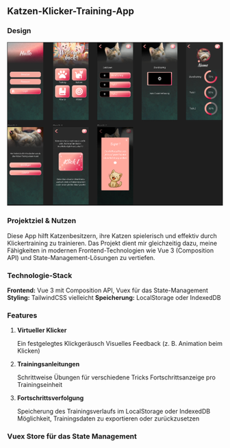 ## Katzen-Klicker-Training-App

### Design
![Design der App](https://github.com/Vhreya/KatzenKlickerApp/blob/master/KatzenKlickerDesign.png?raw=true)

### Projektziel & Nutzen
Diese App hilft Katzenbesitzern, ihre Katzen spielerisch und effektiv durch Klickertraining zu trainieren. Das Projekt dient mir gleichzeitig dazu, meine Fähigkeiten in modernen Frontend-Technologien wie Vue 3 (Composition API) und State-Management-Lösungen zu vertiefen.

### Technologie-Stack
 **Frontend:** Vue 3 mit Composition API, Vuex für das State-Management
 **Styling:** TailwindCSS vielleicht
 **Speicherung:** LocalStorage oder IndexedDB

### Features
1. **Virtueller Klicker**

    Ein festgelegtes Klickgeräusch
    Visuelles Feedback (z. B. Animation beim Klicken)

2. **Trainingsanleitungen**

    Schrittweise Übungen für verschiedene Tricks
    Fortschrittsanzeige pro Trainingseinheit

3. **Fortschrittsverfolgung**

    Speicherung des Trainingsverlaufs im LocalStorage oder IndexedDB
    Möglichkeit, Trainingsdaten zu exportieren oder zurückzusetzen

### Vuex Store für das State Management
